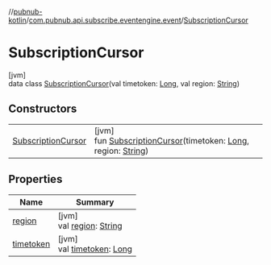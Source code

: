 //[pubnub-kotlin](../../../index.md)/[com.pubnub.api.subscribe.eventengine.event](../index.md)/[SubscriptionCursor](index.md)

# SubscriptionCursor

[jvm]\
data class [SubscriptionCursor](index.md)(val timetoken: [Long](https://kotlinlang.org/api/latest/jvm/stdlib/kotlin/-long/index.html), val region: [String](https://kotlinlang.org/api/latest/jvm/stdlib/kotlin/-string/index.html))

## Constructors

| | |
|---|---|
| [SubscriptionCursor](-subscription-cursor.md) | [jvm]<br>fun [SubscriptionCursor](-subscription-cursor.md)(timetoken: [Long](https://kotlinlang.org/api/latest/jvm/stdlib/kotlin/-long/index.html), region: [String](https://kotlinlang.org/api/latest/jvm/stdlib/kotlin/-string/index.html)) |

## Properties

| Name | Summary |
|---|---|
| [region](region.md) | [jvm]<br>val [region](region.md): [String](https://kotlinlang.org/api/latest/jvm/stdlib/kotlin/-string/index.html) |
| [timetoken](timetoken.md) | [jvm]<br>val [timetoken](timetoken.md): [Long](https://kotlinlang.org/api/latest/jvm/stdlib/kotlin/-long/index.html) |

